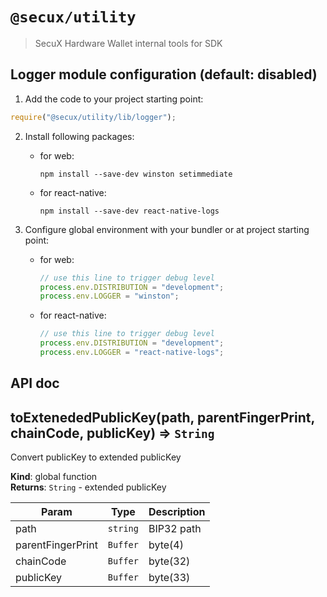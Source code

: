 # `@secux/utility`

> SecuX Hardware Wallet internal tools for SDK

## Logger module configuration (default: disabled)
1. Add the code to your project starting point:
```ts
require("@secux/utility/lib/logger");
```

2. Install following packages:
   - for web:        
        ```
        npm install --save-dev winston setimmediate
        ```
   - for react-native:
        ```
        npm install --save-dev react-native-logs
        ```

3. Configure global environment with your bundler or at project starting point:
    - for web:
        ```ts
        // use this line to trigger debug level
        process.env.DISTRIBUTION = "development";
        process.env.LOGGER = "winston";
        ```
    - for react-native:
        ```ts
        // use this line to trigger debug level
        process.env.DISTRIBUTION = "development";
        process.env.LOGGER = "react-native-logs";
        ```

## API doc
<a name="toExtenededPublicKey"></a>

## toExtenededPublicKey(path, parentFingerPrint, chainCode, publicKey) ⇒ <code>String</code>
Convert publicKey to extended publicKey

**Kind**: global function  
**Returns**: <code>String</code> - extended publicKey  

| Param | Type | Description |
| --- | --- | --- |
| path | <code>string</code> | BIP32 path |
| parentFingerPrint | <code>Buffer</code> | byte(4) |
| chainCode | <code>Buffer</code> | byte(32) |
| publicKey | <code>Buffer</code> | byte(33) |
